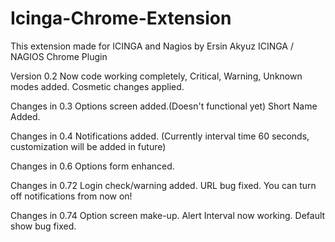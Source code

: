# Icinga-Chrome-Extension

This extension made for ICINGA and Nagios by Ersin Akyuz
ICINGA / NAGIOS Chrome Plugin

Version 0.2
Now code working completely,
Critical, Warning, Unknown modes added.
Cosmetic changes applied.

Changes in 0.3
Options screen added.(Doesn't functional yet)
Short Name Added.

Changes in 0.4
Notifications added. (Currently interval time 60 seconds, customization will be added in future)

Changes in 0.6
Options form enhanced.

Changes in 0.72
Login check/warning added.
URL bug fixed.
You can turn off notifications from now on!

Changes in 0.74
Option screen make-up.
Alert Interval now working.
Default show bug fixed.
